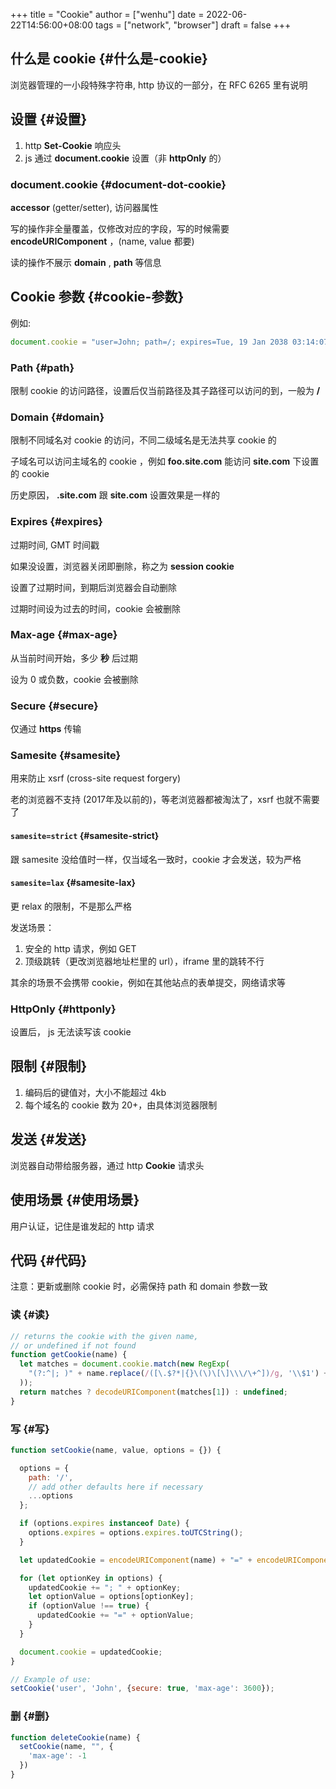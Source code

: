 +++
title = "Cookie"
author = ["wenhu"]
date = 2022-06-22T14:56:00+08:00
tags = ["network", "browser"]
draft = false
+++

## 什么是 cookie {#什么是-cookie}

浏览器管理的一小段特殊字符串, http 协议的一部分，在 RFC 6265 里有说明


## 设置 {#设置}

1.  http **Set-Cookie** 响应头
2.  js 通过 **document.cookie** 设置（非 **httpOnly** 的）


### document.cookie {#document-dot-cookie}

**accessor** (getter/setter), 访问器属性

写的操作非全量覆盖，仅修改对应的字段，写的时候需要 **encodeURIComponent** ，(name, value 都要)

读的操作不展示 **domain** , **path** 等信息


## Cookie 参数 {#cookie-参数}

例如:

```js
document.cookie = "user=John; path=/; expires=Tue, 19 Jan 2038 03:14:07 GMT; domain=.foo.com; max-age=0; secure; samesite=lax; httpOnly"
```


### Path {#path}

限制 cookie 的访问路径，设置后仅当前路径及其子路径可以访问的到，一般为  **/**


### Domain {#domain}

限制不同域名对 cookie 的访问，不同二级域名是无法共享 cookie 的

子域名可以访问主域名的 cookie ，例如 **foo.site.com** 能访问 **site.com** 下设置的 cookie

历史原因， **.site.com**  跟 **site.com** 设置效果是一样的


### Expires {#expires}

过期时间, GMT 时间戳

如果没设置，浏览器关闭即删除，称之为 **session cookie**

设置了过期时间，到期后浏览器会自动删除

过期时间设为过去的时间，cookie 会被删除


### Max-age {#max-age}

从当前时间开始，多少 **秒** 后过期

设为 0 或负数，cookie 会被删除


### Secure {#secure}

仅通过 **https** 传输


### Samesite {#samesite}

用来防止 xsrf (cross-site request forgery)

老的浏览器不支持 (2017年及以前的)，等老浏览器都被淘汰了，xsrf 也就不需要了


#### `samesite=strict` {#samesite-strict}

跟 samesite 没给值时一样，仅当域名一致时，cookie 才会发送，较为严格


#### `samesite=lax` {#samesite-lax}

更 relax 的限制，不是那么严格

发送场景：

1.  安全的 http 请求，例如 GET
2.  顶级跳转（更改浏览器地址栏里的 url），iframe 里的跳转不行

其余的场景不会携带 cookie，例如在其他站点的表单提交，网络请求等


### HttpOnly {#httponly}

设置后， js 无法读写该 cookie


## 限制 {#限制}

1.  编码后的键值对，大小不能超过 4kb
2.  每个域名的 cookie 数为 20+，由具体浏览器限制


## 发送 {#发送}

浏览器自动带给服务器，通过 http **Cookie** 请求头


## 使用场景 {#使用场景}

用户认证，记住是谁发起的 http 请求


## 代码 {#代码}

注意：更新或删除 cookie 时，必需保持 path 和 domain 参数一致


### 读 {#读}

```js
// returns the cookie with the given name,
// or undefined if not found
function getCookie(name) {
  let matches = document.cookie.match(new RegExp(
    "(?:^|; )" + name.replace(/([\.$?*|{}\(\)\[\]\\\/\+^])/g, '\\$1') + "=([^;]*)"
  ));
  return matches ? decodeURIComponent(matches[1]) : undefined;
}
```


### 写 {#写}

```js
function setCookie(name, value, options = {}) {

  options = {
    path: '/',
    // add other defaults here if necessary
    ...options
  };

  if (options.expires instanceof Date) {
    options.expires = options.expires.toUTCString();
  }

  let updatedCookie = encodeURIComponent(name) + "=" + encodeURIComponent(value);

  for (let optionKey in options) {
    updatedCookie += "; " + optionKey;
    let optionValue = options[optionKey];
    if (optionValue !== true) {
      updatedCookie += "=" + optionValue;
    }
  }

  document.cookie = updatedCookie;
}

// Example of use:
setCookie('user', 'John', {secure: true, 'max-age': 3600});
```


### 删 {#删}

```js
function deleteCookie(name) {
  setCookie(name, "", {
    'max-age': -1
  })
}
```
